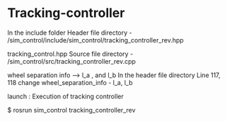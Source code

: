# Tracking-controller

In the include folder
Header file directory - /sim_control/include/sim_control/tracking_controller_rev.hpp

tracking_control.hpp
Source file directory - /sim_control/src/tracking_controller_rev.cpp

wheel separation info
--> l_a , and l_b
In the header file directory
Line 117, 118
change wheel_separation_info - l_a, l_b

launch :
Execution of tracking controller

$ rosrun sim_control tracking_controller_rev
